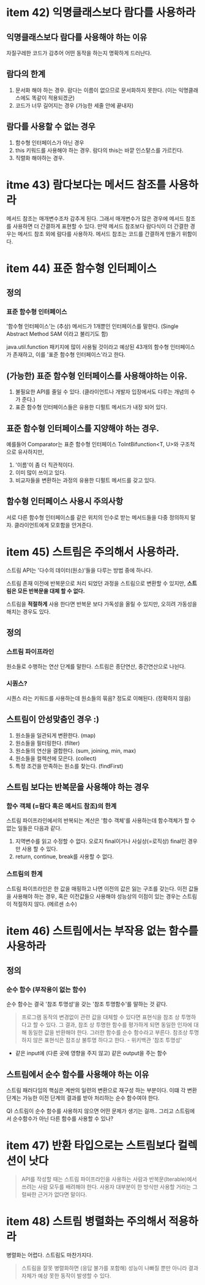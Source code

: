# item 42) 익명클래스보다 람다를 사용하라

## 익명클래스보다 람다를 사용해야 하는 이유
자질구레한 코드가 감추어 어떤 동작을 하는지 명확하게 드러난다.

## 람다의 한계
1. 문서화 해야 하는 경우. 람다는 이름이 없으므로 문서화하지 못한다. (이는 익명클래스에도 똑같이 적용되겠군)
2. 코드가 너무 길어지는 경우 (가능한 세줄 안에 끝내자)

## 람다를 사용할 수 없는 경우
1. 함수형 인터페이스가 아닌 경우
2. this 키워드를 사용해야 하는 경우. 람다의 this는 바깥 인스텉스를 가르킨다.
3. 직렬화 해야하는 경우.

# itme 43) 람다보다는 메서드 참조를 사용하라

메서드 참조는 매개변수조차 감추게 된다. 그래서 매개변수가 많은 경우에 메서드 참조를 사용하면 더 간결하게 표현할 수 있다.
만약 메서드 참조보다 람다식이 더 간결한 경우는 메서드 참조 외에 람다를 사용하자. 메서드 참조는 코드를 간결하게 만들기 위함이다.

# item 44) 표준 함수형 인터페이스

## 정의
### 표준 함수형 인터페이스
'함수형 인터페이스'는 (추상) 메서드가 1개뿐인 인터페이스를 말한다. (Single Abstract Method SAM 이라고 불리기도 함)

java.util.function 패키지에 많이 사용될 것이라고 예상된 43개의 함수형 인터페이스가 존재하고, 이를 '표준 함수형 인터페이스'라고 한다.

## (가능한) 표준 함수형 인터페이스를 사용해야하는 이유.
1. 불필요한 API를 줄일 수 있다. (클라이언트나 개발자 입장에서도 다루는 개념의 수가 준다.)
2. 표준 함수형 인터페이스들은 유용한 디펄트 메서드가 내장 되어 있다.

## 표준 함수형 인터페이스를 지양해야 하는 경우.
예를들어 Comparator<T>는 표준 함수형 인터페이스 ToIntBifunction<T, U>와 구조적으로 유사하지만, 
1. '이름'이 좀 더 직관적이다.
2. 이미 많이 쓰이고 있다.
3. 비교자들을 변환하는 과정의 유용한 디펄트 메서드를 갖고 있다.

## 함수형 인터페이스 사용시 주의사항
서로 다른 함수형 인터페이스를 같은 위치의 인수로 받는 메서드들을 다중 정의하지 말자. 클라이언트에게 모호함을 안겨준다.

# item 45) 스트림은 주의해서 사용하라.
스트림 API는 '다수의 데이터(원소)'들을 다루는 방법 중에 하나다.

스트림 존재 이전에 반복문으로 처리 되었던 과정을 스트림으로 변환할 수 있지만, **스트림은 모든 반복문을 대체 할 수 없다.**

스트림을 **적절하게** 사용 한다면 반복문 보다 가독성을 올릴 수 있지만, 오히려 가동성을 해치는 경우도 있다.

## 정의
### 스트림 파이프라인
원소들로 수행하는 연산 단계를 말한다. 스트림은 종단연산, 중간연산으로 나뉜다. 

### 시퀀스?
시퀀스 라는 키워드를 사용하는데 원소들의 묶음? 정도로 이해된다. (정확하지 않음)

## 스트림이 안성맞춤인 경우 :)
1. 원소들을 일관되게 변환한다. (map)
2. 원소들을 필터링한다. (filter)
3. 원소들의 연산을 결합한다. (sum, joining, min, max)
4. 원소들을 컬렉션에 모은다. (collect)
5. 특정 조건을 만족하는 원소를 찾는다. (findFirst)

## 스트림 보다는 반복문을 사용해야 하는 경우

### 함수 객체 (=람다 혹은 메서드 참조)의 한계
스트림 파이프라인에서의 반복되는 계산은 '함수 객체'를 사용하는데 함수객체가 할 수 없는 일들은 다음과 같다.

1. 지역변수를 읽고 수정할 수 없다. 오로지 final이거나 사실상(=로직상) final인 경우만 사용 할 수 있다.
2. return, continue, break를 사용할 수 없다.

### 스트림의 한계
스트림 파이프라인은 한 값을 매핑하고 나면 이전의 값은 잃는 구조를 갖는다. 이전 값들을 사용해야 하는 경우, 혹은 이전값들으 사용해야 성능상의 이점이 있는 경우는 스트림이 적절하지 않다. (메르센 소수)

# item 46) 스트림에서는 부작용 없는 함수를 사용하라

## 정의
### 순수 함수 (부작용이 없는 함수)
순수 함수는 결국 '참조 투명성'을 갖는 '참조 투명함수'를 말하는 것 같다.

> 프로그램 동작의 변경없이 관련 값을 대체할 수 있다면 표현식을 참조 상 투명하다고 할 수 있다. 그 결과, 참조 상 투명한 함수를 평가하게 되면 동일한 인자에 대해 동일한 값을 반환해야 한다. 그러한 함수를 순수 함수라고 부른다. 참조상 투명하지 않은 표현식은 참조상 불투명 하다고 한다. - 위키백관 '참조 투명성'

- 같은 input에 (다른 곳에 영향을 주지 않고) 같은 output을 주는 함수

## 스트림에서 순수 함수를 사용해야 하는 이유
스트림 패러다임의 핵심은 계싼의 일련의 변환으로 재구성 하는 부분이다. 이떄 각 변환 단계는 가능한 이전 단계의 결과를 받아 처리하는 순수 함수여야 한다.

Q) 스트림이 순수 함수를 사용하지 않으면 어떤 문제가 생기는 걸까.. 그리고 스트림에서 순수함수가 아닌 다른 함수를 사용할 수 있나?

# item 47) 반환 타입으로는 스트림보다 컬렉션이 낫다
> API를 작성할 때는 스트림 파이프라인을 사용하는 사람과 반복문(Iterable)에서 쓰려는 사람 모두를 배려해야 한다. 사용자 대부분이 한 방식만 사용할 거라는 그럴싸한 근거가 없다면 말이다.


# item 48) 스트림 병렬화는 주의해서 적용하라
병렬화는 어렵다. 스트림도 마찬가지다.

> 스트림을 잘못 병렬화하면 (응답 불가를 포함해) 성능이 나빠질 뿐만 아니라 결과 자체가 예상 못한 동작이 발생할 수 있다.

